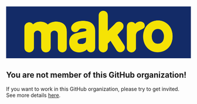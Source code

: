 ![MCC logo](./profile/images/makro.png)

## You are not member of this GitHub organization!

If you want to work in this GitHub organization, please try to get invited.  
See more details [here](https://metrodigital.atlassian.net/wiki/x/KgD8Bg).  
